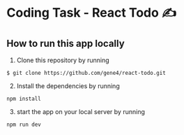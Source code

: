 # Coding Task - React Todo ✍️

## How to run this app locally 

1) Clone this repository by running
```
$ git clone https://github.com/gene4/react-todo.git
```

2) Install the dependencies by running 
```
npm install
```

3) start the app on your local server by running
```
npm run dev
```
